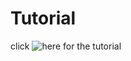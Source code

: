 # Tutorial

click ![here](https://dev.to/novu/building-a-chat-app-with-socketio-and-react-2edj) for the tutorial
